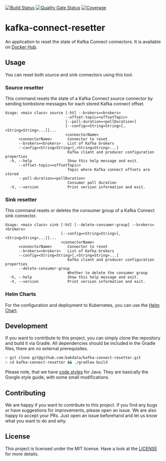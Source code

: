 [![Build Status](https://dev.azure.com/bakdata/public/_apis/build/status/bakdata.kafka-connect-resetter?repoName=bakdata%2Fkafka-connect-resetter&branchName=initial)](https://dev.azure.com/bakdata/public/_build/latest?definitionId=34&repoName=bakdata%2Fkafka-connect-resetter&branchName=initial)
[![Quality Gate Status](https://sonarcloud.io/api/project_badges/measure?project=com.bakdata.kafka%3Akafka-connect-resetter&metric=alert_status)](https://sonarcloud.io/summary/new_code?id=com.bakdata.kafka%3Akafka-connect-resetter)
[![Coverage](https://sonarcloud.io/api/project_badges/measure?project=com.bakdata.kafka%3Akafka-connect-resetter&metric=coverage)](https://sonarcloud.io/summary/new_code?id=com.bakdata.kafka%3Akafka-connect-resetter)

# kafka-connect-resetter

An application to reset the state of Kafka Connect connectors.
It is available on [Docker Hub](https://hub.docker.com/r/bakdata/kafka-connect-resetter).

## Usage

You can reset both source and sink connectors using this tool.

### Source resetter

This command resets the state of a Kafka Connect source connector by sending tombstone messages for each stored Kafka
connect offset.

```
Usage: <main class> source [-hV] --brokers=<brokers>
                           --offset-topic=<offsetTopic>
                           [--poll-duration=<pollDuration>]
                           [--config=<String=String>[,<String=String>...]]...
                           <connectorName>
      <connectorName>       Connector to reset
      --brokers=<brokers>   List of Kafka brokers
      --config=<String=String>[,<String=String>...]
                            Kafka client and producer configuration properties
  -h, --help                Show this help message and exit.
      --offset-topic=<offsetTopic>
                            Topic where Kafka connect offsets are stored
      --poll-duration=<pollDuration>
                            Consumer poll duration
  -V, --version             Print version information and exit.
```

### Sink resetter

This command resets or deletes the consumer group of a Kafka Connect sink connector.

```
Usage: <main class> sink [-hV] [--delete-consumer-group] --brokers=<brokers>
                         [--config=<String=String>[,<String=String>...]]...
                         <connectorName>
      <connectorName>       Connector to reset
      --brokers=<brokers>   List of Kafka brokers
      --config=<String=String>[,<String=String>...]
                            Kafka client and producer configuration properties
      --delete-consumer-group
                            Whether to delete the consumer group
  -h, --help                Show this help message and exit.
  -V, --version             Print version information and exit.
```

### Helm Charts

For the configuration and deployment to Kubernetes, you can use
the [Helm Chart](https://github.com/bakdata/kafka-connect-resetter/tree/master/charts).

## Development

If you want to contribute to this project, you can simply clone the repository and build it via Gradle.
All dependencies should be included in the Gradle files, there are no external prerequisites.

```bash
> git clone git@github.com:bakdata/kafka-connect-resetter.git
> cd kafka-connect-resetter && ./gradlew build
```

Please note, that we have [code styles](https://github.com/bakdata/bakdata-code-styles) for Java.
They are basically the Google style guide, with some small modifications.

## Contributing

We are happy if you want to contribute to this project.
If you find any bugs or have suggestions for improvements, please open an issue.
We are also happy to accept your PRs.
Just open an issue beforehand and let us know what you want to do and why.

## License

This project is licensed under the MIT license.
Have a look at the [LICENSE](https://github.com/bakdata/kafka-connect-resetter/blob/main/LICENSE) for more details.
